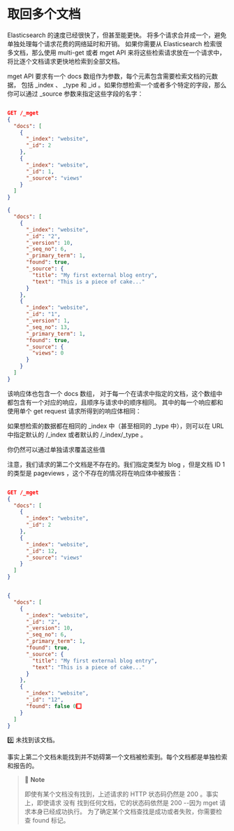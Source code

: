 # 取回多个文档

Elasticsearch 的速度已经很快了，但甚至能更快。 将多个请求合并成一个，避免单独处理每个请求花费的网络延时和开销。 如果你需要从 Elasticsearch 检索很多文档，那么使用 multi-get 或者 mget API 来将这些检索请求放在一个请求中，将比逐个文档请求更快地检索到全部文档。

mget API 要求有一个 docs 数组作为参数，每个元素包含需要检索文档的元数据， 包括 _index 、 _type 和 _id 。如果你想检索一个或者多个特定的字段，那么你可以通过 _source 参数来指定这些字段的名字：

```json

GET /_mget
{
  "docs": [
    {
      "_index": "website",
      "_id": 2
    },
    {
      "_index": "website",
      "_id": 1,
      "_source": "views"
    }
  ]
}

{
  "docs": [
    {
      "_index": "website",
      "_id": "2",
      "_version": 10,
      "_seq_no": 6,
      "_primary_term": 1,
      "found": true,
      "_source": {
        "title": "My first external blog entry",
        "text": "This is a piece of cake..."
      }
    },
    {
      "_index": "website",
      "_id": "1",
      "_version": 1,
      "_seq_no": 13,
      "_primary_term": 1,
      "found": true,
      "_source": {
        "views": 0
      }
    }
  ]
}


```

该响应体也包含一个 docs 数组， 对于每一个在请求中指定的文档，这个数组中都包含有一个对应的响应，且顺序与请求中的顺序相同。 其中的每一个响应都和使用单个 get request 请求所得到的响应体相同：

如果想检索的数据都在相同的 _index 中（甚至相同的 _type 中），则可以在 URL 中指定默认的 /_index 或者默认的 /_index/_type 。

你仍然可以通过单独请求覆盖这些值

注意，我们请求的第二个文档是不存在的。我们指定类型为 blog ，但是文档 ID 1 的类型是 pageviews ，这个不存在的情况将在响应体中被报告：

```json

GET /_mget
{
  "docs": [
    {
      "_index": "website",
      "_id": 2
    },
    {
      "_index": "website",
      "_id": 12,
      "_source": "views"
    }
  ]
}


{
  "docs": [
    {
      "_index": "website",
      "_id": "2",
      "_version": 10,
      "_seq_no": 6,
      "_primary_term": 1,
      "found": true,
      "_source": {
        "title": "My first external blog entry",
        "text": "This is a piece of cake..."
      }
    },
    {
      "_index": "website",
      "_id": "12",
      "found": false 0️⃣
    }
  ]
}

```

0️⃣ 未找到该文档。

事实上第二个文档未能找到并不妨碍第一个文档被检索到。每个文档都是单独检索和报告的。

>🦉 **Note**
>
> 即使有某个文档没有找到，上述请求的 HTTP 状态码仍然是 200 。事实上，即使请求 没有 找到任何文档，它的状态码依然是 200 --因为 mget 请求本身已经成功执行。 为了确定某个文档查找是成功或者失败，你需要检查 found 标记。
